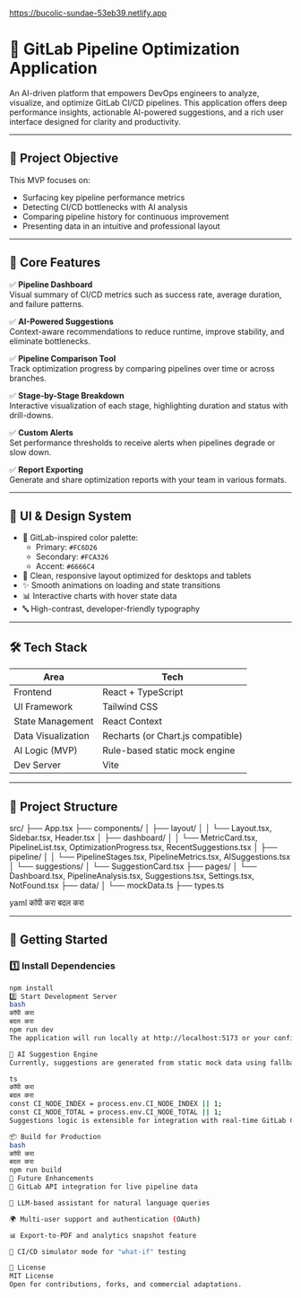  https://bucolic-sundae-53eb39.netlify.app 

# 🚀 GitLab Pipeline Optimization Application

An AI-driven platform that empowers DevOps engineers to analyze, visualize, and optimize GitLab CI/CD pipelines. This application offers deep performance insights, actionable AI-powered suggestions, and a rich user interface designed for clarity and productivity.

---

## 📌 Project Objective

This MVP focuses on:
- Surfacing key pipeline performance metrics
- Detecting CI/CD bottlenecks with AI analysis
- Comparing pipeline history for continuous improvement
- Presenting data in an intuitive and professional layout

---

## 🌟 Core Features

✅ **Pipeline Dashboard**  
Visual summary of CI/CD metrics such as success rate, average duration, and failure patterns.

✅ **AI-Powered Suggestions**  
Context-aware recommendations to reduce runtime, improve stability, and eliminate bottlenecks.

✅ **Pipeline Comparison Tool**  
Track optimization progress by comparing pipelines over time or across branches.

✅ **Stage-by-Stage Breakdown**  
Interactive visualization of each stage, highlighting duration and status with drill-downs.

✅ **Custom Alerts**  
Set performance thresholds to receive alerts when pipelines degrade or slow down.

✅ **Report Exporting**  
Generate and share optimization reports with your team in various formats.

---

## 🎨 UI & Design System

- 🎨 GitLab-inspired color palette:
  - Primary: `#FC6D26`
  - Secondary: `#FCA326`
  - Accent: `#6666C4`
- 📐 Clean, responsive layout optimized for desktops and tablets
- ✨ Smooth animations on loading and state transitions
- 📊 Interactive charts with hover state data
- 🔤 High-contrast, developer-friendly typography

---

## 🛠 Tech Stack

| Area               | Tech                                  |
|--------------------|---------------------------------------|
| Frontend           | React + TypeScript                    |
| UI Framework       | Tailwind CSS                          |
| State Management   | React Context                         |
| Data Visualization | Recharts (or Chart.js compatible)     |
| AI Logic (MVP)     | Rule-based static mock engine         |
| Dev Server         | Vite                                  |

---

## 📁 Project Structure

src/
├── App.tsx
├── components/
│ ├── layout/
│ │ └── Layout.tsx, Sidebar.tsx, Header.tsx
│ ├── dashboard/
│ │ └── MetricCard.tsx, PipelineList.tsx, OptimizationProgress.tsx, RecentSuggestions.tsx
│ ├── pipeline/
│ │ └── PipelineStages.tsx, PipelineMetrics.tsx, AISuggestions.tsx
│ └── suggestions/
│ └── SuggestionCard.tsx
├── pages/
│ └── Dashboard.tsx, PipelineAnalysis.tsx, Suggestions.tsx, Settings.tsx, NotFound.tsx
├── data/
│ └── mockData.ts
├── types.ts

yaml
कॉपी करा
बदल करा

---

## 🚀 Getting Started

### 1️⃣ Install Dependencies

```bash
npm install
2️⃣ Start Development Server
bash
कॉपी करा
बदल करा
npm run dev
The application will run locally at http://localhost:5173 or your configured port.

🧠 AI Suggestion Engine
Currently, suggestions are generated from static mock data using fallback CI environment variables:

ts
कॉपी करा
बदल करा
const CI_NODE_INDEX = process.env.CI_NODE_INDEX || 1;
const CI_NODE_TOTAL = process.env.CI_NODE_TOTAL || 1;
Suggestions logic is extensible for integration with real-time GitLab CI APIs and LLMs (OpenAI, Claude, etc.).

📦 Build for Production
bash
कॉपी करा
बदल करा
npm run build
🧪 Future Enhancements
🔌 GitLab API integration for live pipeline data

🧠 LLM-based assistant for natural language queries

🌍 Multi-user support and authentication (OAuth)

📊 Export-to-PDF and analytics snapshot feature

🔁 CI/CD simulator mode for "what-if" testing

📄 License
MIT License
Open for contributions, forks, and commercial adaptations.

